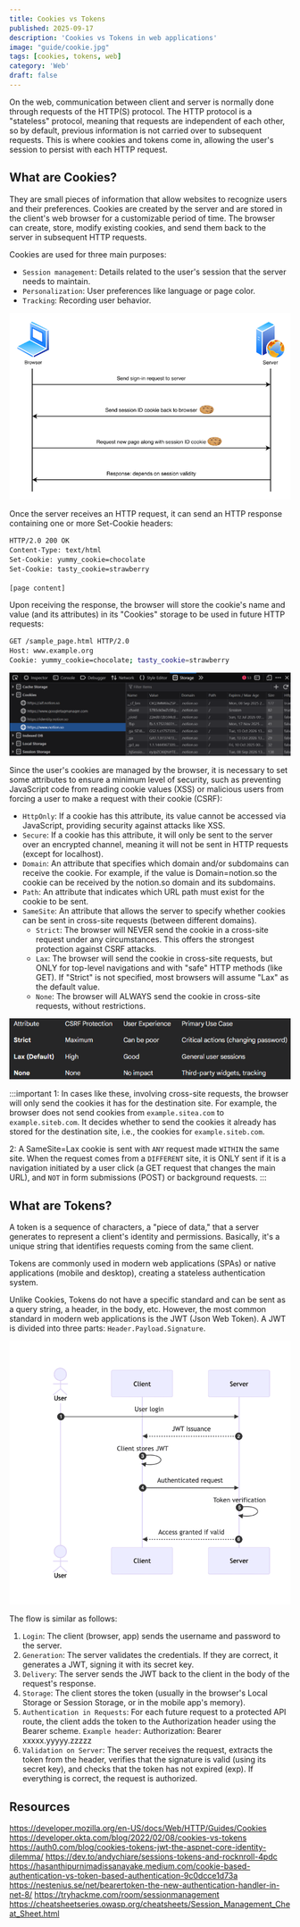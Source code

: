 ```yaml
---
title: Cookies vs Tokens
published: 2025-09-17
description: 'Cookies vs Tokens in web applications'
image: "guide/cookie.jpg"
tags: [cookies, tokens, web]
category: 'Web'
draft: false 
---
```


On the web, communication between client and server is normally done through requests of the HTTP(S) protocol. The HTTP protocol is a "stateless" protocol, meaning that requests are independent of each other, so by default, previous information is not carried over to subsequent requests. This is where cookies and tokens come in, allowing the user's session to persist with each HTTP request.

## What are Cookies?

They are small pieces of information that allow websites to recognize users and their preferences. Cookies are created by the server and are stored in the client's web browser for a customizable period of time. The browser can create, store, modify existing cookies, and send them back to the server in subsequent HTTP requests.

Cookies are used for three main purposes:
- `Session management`: Details related to the user's session that the server needs to maintain.
- `Personalization`: User preferences like language or page color.
- `Tracking`: Recording user behavior.

![cookies flow](images/cookies-flow.png)

Once the server receives an HTTP request, it can send an HTTP response containing one or more Set-Cookie headers:

```bash
HTTP/2.0 200 OK
Content-Type: text/html
Set-Cookie: yummy_cookie=chocolate
Set-Cookie: tasty_cookie=strawberry

[page content]
```

Upon receiving the response, the browser will store the cookie's name and value (and its attributes) in its "Cookies" storage to be used in future HTTP requests:

```bash
GET /sample_page.html HTTP/2.0
Host: www.example.org
Cookie: yummy_cookie=chocolate; tasty_cookie=strawberry
```

![cookie storage browser](images/cookie-storage-browser.png)

Since the user's cookies are managed by the browser, it is necessary to set some attributes to ensure a minimum level of security, such as preventing JavaScript code from reading cookie values (XSS) or malicious users from forcing a user to make a request with their cookie (CSRF):

- `HttpOnly`: If a cookie has this attribute, its value cannot be accessed via JavaScript, providing security against attacks like XSS.
- `Secure`: If a cookie has this attribute, it will only be sent to the server over an encrypted channel, meaning it will not be sent in HTTP requests (except for localhost).
- `Domain`: An attribute that specifies which domain and/or subdomains can receive the cookie. For example, if the value is Domain=notion.so the cookie can be received by the notion.so domain and its subdomains.
- `Path`: An attribute that indicates which URL path must exist for the cookie to be sent.
- `SameSite`: An attribute that allows the server to specify whether cookies can be sent in cross-site requests (between different domains).
    - `Strict`: The browser will NEVER send the cookie in a cross-site request under any circumstances. This offers the strongest protection against CSRF attacks.
    - `Lax`: The browser will send the cookie in cross-site requests, but ONLY for top-level navigations and with "safe" HTTP methods (like GET). If "Strict" is not specified, most browsers will assume "Lax" as the default value.
    - `None`: The browser will ALWAYS send the cookie in cross-site requests, without restrictions.

![cookies-samesite-at](images/samesite-at.png)

:::important
1: In cases like these, involving cross-site requests, the browser will only send the cookies it has for the destination site. For example, the browser does not send cookies from `example.sitea.com` to `example.siteb.com`. It decides whether to send the cookies it already has stored for the destination site, i.e., the cookies for `example.siteb.com`.

2: A SameSite=Lax cookie is sent with `ANY` request made `WITHIN` the same site. When the request comes from a `DIFFERENT` site, it is ONLY sent if it is a navigation initiated by a user click (a GET request that changes the main URL), and `NOT` in form submissions (POST) or background requests.
:::


## What are Tokens?

A token is a sequence of characters, a "piece of data," that a server generates to represent a client's identity and permissions. Basically, it's a unique string that identifies requests coming from the same client.

Tokens are commonly used in modern web applications (SPAs) or native applications (mobile and desktop), creating a stateless authentication system.

Unlike Cookies, Tokens do not have a specific standard and can be sent as a query string, a header, in the body, etc. However, the most common standard in modern web applications is the JWT (Json Web Token). A JWT is divided into three parts: `Header.Payload.Signature`.

![jwt](images/JWT_authentication_workflow_75a9346fb6.png)

The flow is similar as follows:

1. `Login`: The client (browser, app) sends the username and password to the server.
2. `Generation`: The server validates the credentials. If they are correct, it generates a JWT, signing it with its secret key.
3. `Delivery`: The server sends the JWT back to the client in the body of the request's response.
4. `Storage`: The client stores the token (usually in the browser's Local Storage or Session Storage, or in the mobile app's memory).
5. `Authentication in Requests`: For each future request to a protected API route, the client adds the token to the Authorization header using the Bearer scheme. `Example header`: Authorization: Bearer xxxxx.yyyyy.zzzzz
6. `Validation on Server`: The server receives the request, extracts the token from the header, verifies that the signature is valid (using its secret key), and checks that the token has not expired (exp). If everything is correct, the request is authorized.


## Resources

https://developer.mozilla.org/en-US/docs/Web/HTTP/Guides/Cookies
https://developer.okta.com/blog/2022/02/08/cookies-vs-tokens
https://auth0.com/blog/cookies-tokens-jwt-the-aspnet-core-identity-dilemma/
https://dev.to/andychiare/sessions-tokens-and-rocknroll-4pdc
https://hasanthipurnimadissanayake.medium.com/cookie-based-authentication-vs-token-based-authentication-9c0dcce1d73a
https://nestenius.se/net/bearertoken-the-new-authentication-handler-in-net-8/
https://tryhackme.com/room/sessionmanagement
https://cheatsheetseries.owasp.org/cheatsheets/Session_Management_Cheat_Sheet.html